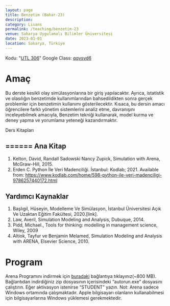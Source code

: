 ```yaml
---
layout: page
title: Benzetim (Bahar-23)
description: 
category: Lisans
permalink: /teaching/benzetim-23
venue: Sakarya Uygulamalı Bilimler Üniversitesi
date: 2023-01-01
location: Sakarya, Türkiye
---
```


Kodu: "[UTL 306](https://ebs.sabis.subu.edu.tr/DersDetay/DersinDetayliBilgileri/31976/97662?Disaridan=)"
Google Class: [qqvsvd6](https://classroom.google.com/c/NTQyMjIzMjc1MDU3?cjc=qqvsvd6)

Amaç
======

Bu derste kesikli olay simülasyonlarına bir giriş yapılacaktır. Ayrıca, istatistik ve olasılığın benzetimde kullanımlarından bahsedildikten sonra gerçek problemler için benzetimin kullanımı gösterilecektir. Kısaca, bu dersin amacı öğrencilere farklı yönetim sistemlerini analiz etme, davranışını inceleyebilmek amacıyla, Benzetim tekniği kullanarak, model kurma ve deney yapma ve yorumlama yeteneği kazandırmaktır.

Ders Kitapları

======
Ana Kitap
---
1.	 Kelton, David, Randall Sadowski Nancy Zupick, Simulation with Arena, McGraw-Hill, 2015.
2.   Erden C. Python İle Veri Madenciliği. İstanbul: Kodlab; 2021. Available from: https://www.kodlab.com/home/598-python-ile-veri-madenciligi-9786257440172.html

Yardımcı Kaynaklar
---
1.	Başlıgil, Hüseyin, Modelleme Ve Simülasyon, İstanbul Üniversitesi Açık Ve Uzaktan Eğitim Fakültesi, 2020.[link].
2.	Law, Averil, Simulation Modeling and Analysis, Dubuque, 2014.
3.	Pidd, Michael., Tools for thinking: modelling in management science, Wiley, 2009
4.	Altiok, Tayfur ve Benjamin Melamed, Simulation Modeling and Analysis with ARENA, Elsevier Science, 2010.


Program
======
Arena Programını indirmek için [buradaki](http://highered.mheducation.com/sites/0073401315/student_view0/arena_software_download.html) bağlantıya tıklayınız(~800 MB). Bağlantıdan indirdiğiniz zip dosyasının içerisindeki “autorun.exe” dosyasını çalıştırın. Eğer aktivasyon istenirse “STUDENT” yazın.
Not: Arena sadece Windows ortamında çalışmaktadır. Apple bilgisayarı olanların kullanabilmesi için bilgisayarlarına Windows yüklemesi gerekmektedir.